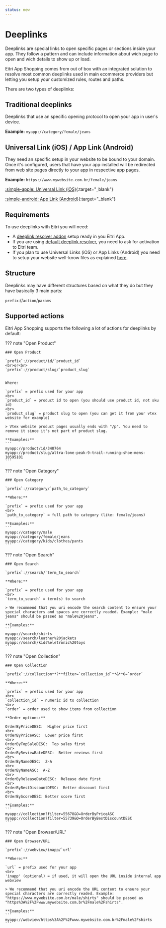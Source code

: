 ```yaml
---
status: new
---
```


# Deeplinks

Deeplinks are special links to open specific pages or sections inside your app. They follow a pattern and can include information about wich page to open and wich details to show up or load.

Eitri App Shopping comes from out of box with an integrated solution to resolve most common deeplinks used in main ecommerce providers but letting you setup your customized rules, routes and paths.

There are two types of deeplinks:

## Traditional deeplinks

Deeplinks that use an specific opening protocol to open your app in user's device.

**Example:**
`myapp://category/female/jeans`

## Universal Link (iOS) / App Link (Android)

They need an specific setup in your website to be bound to your domain. Once it's configured, users that have your app installed will be redirected from web site pages directly to your app in respective app pages.


**Example:**
`https://www.mywebsite.com.br/female/jeans`

[:simple-apple: Universal Link (iOS)](https://developer.apple.com/documentation/xcode/supporting-universal-links-in-your-app){:target="_blank"}

[:simple-android: App Link (Android)](https://developer.android.com/training/app-links){:target="_blank"}


## Requirements

To use deeplinks with Eitri you will need:

- A [deeplink resolver addon](https://github.com/eitri-tech/eitri-shopping-addons) setup ready in you Eitri App.
- If you are using [default deeplink resolver](https://github.com/eitri-tech/eitri-shopping-addons-deeplink-resolver?tab=readme-ov-file#ativando-o-deeplink-resolver-padr%C3%A3o-para-vtex), you need to ask for activation to Eitri team.
- If you plan to use Universal Links (iOS) or App Links (Android) you need to setup your website well-know files as explained [here](#universal-link-ios--app-link-android).


## Structure

Deeplinks may have different structures based on what they do but they have basically 3 main parts:

`prefix`://`action`/`params`


## Supported actions

Eitri App Shopping supports the following a lot of actions for deeplinks by default:

??? note "Open Product"

    ### Open Product

    `prefix`://product/id/`product_id`
    <br>or<br>
    `prefix`://product/slug/`product_slug`


    Where:

    `prefix` = prefix used for your app
    <br>
    `product_id` = product id to open (you should use product id, not sku id)
    <br>
    `product_slug` = product slug to open (you can get it from your vtex website for example)

    > Vtex website product pages usually ends with "/p". You need to remove it since it's not part of product slug.

    **Examples:**
    ```
    myapp://product/id/348764
    myapp://product/slug/altra-lone-peak-9-trail-running-shoe-mens-10595101
    ```


??? note "Open Category"

    ### Open Category

    `prefix`://category/`path_to_category`

    **Where:**

    `prefix` = prefix used for your app
    <br>
    `path_to_category` = full path to category (like: female/jeans)

    **Examples:**
    ```
    myapp://category/male
    myapp://category/female/jeans
    myapp://category/kids/clothes/pants
    ```

??? note "Open Search"

    ### Open Search

    `prefix`://search/`term_to_search`

    **Where:**

    `prefix` = prefix used for your app
    <br>
    `term_to_search` = term(s) to search

    > We recommend that you uri encode the search content to ensure your special characters and spaces are correctly readed. Example: "male jeans" should be passed as "male%20jeans".

    **Examples:**
    ```
    myapp://search/shirts
    myapp://search/leather%20jackets
    myapp://search/kids%eletronic%20toys
    ```


??? note "Open Collection"

    ### Open Collection

    `prefix`://collection**?**filter=`collection_id`**&**O=`order`

    **Where:**

    `prefix` = prefix used for your app
    <br>
    `collection_id` = numeric id to collection
    <br>
    `order` = order used to show items from collection

    **Order options:**

    OrderByPriceDESC:  Higher price first
    <br>
    OrderByPriceASC:  Lower price first
    <br>
    OrderByTopSaleDESC:  Top sales first
    <br>
    OrderByReviewRateDESC:  Better reviews first
    <br>
    OrderByNameDESC:  Z-A
    <br>
    OrderByNameASC:  A-Z
    <br>
    OrderByReleaseDateDESC:  Release date first
    <br>
    OrderByBestDiscountDESC:  Better discount first
    <br>
    OrderByScoreDESC: Better score first

    **Examples:**
    ```
    myapp://collection?filter=55678&O=OrderByPriceASC
    myapp://collection?filter=55739&O=OrderByBestDiscountDESC
    ```

<!--
??? note "Open Brand"

    ### Open Brand

    Brand


??? note "Open Cart"

    ### Open Cart

    Cart


??? note "Open Account"

    ### Open Account
    
    Account

??? note "Open Home"

    ### Open Home

    Home

-->


??? note "Open Browser/URL"

    ### Open Browser/URL

    `prefix`://webview/inapp/`url`

    **Where:**

    `url` = prefix used for your app
    <br>
    'inapp' (optional) = if used, it will open the URL inside internal app webview

    > We recommend that you uri encode the URL content to ensure your special characters are correctly readed. Example: "https://www.mywebsite.com.br/male/shirts" should be passed as "https%3A%2F%2Fwww.mywebsite.com.br%2Fmale%2Fshirts".

    **Examples:**
    ```
    myapp://webview/https%3A%2F%2Fwww.mywebsite.com.br%2Fmale%2Fshirts
    ```

